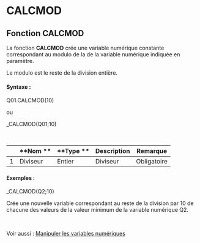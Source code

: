 # CALCMOD

## Fonction CALCMOD

La fonction **CALCMOD** crée une variable numérique constante correspondant au modulo de la de la variable numérique indiquée en paramètre.

Le modulo est le reste de la division entière.

#### Syntaxe :&nbsp;

Q01.CALCMOD(10)

ou

\_CALCMOD(Q01;10)

&nbsp;

| &nbsp; | **Nom ** | **Type ** | **Description** | **Remarque** |
| --- | --- | --- | --- | --- |
| &#49; | Diviseur | Entier | Diviseur | Obligatoire |


#### Exemples :

\_CALCMOD(Q2;10)

Crée une nouvelle variable correspondant au reste de la division par 10 de chacune des valeurs de la valeur minimum de la variable numérique Q2.

&nbsp;

Voir aussi : [Manipuler les variables numériques](<Manipulerlesvariablesnumeriques1.md>)
